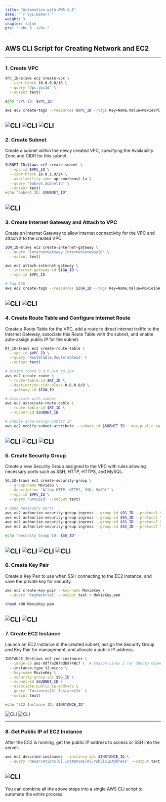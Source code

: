 ```yaml
---
title: "Automation with AWS CLI"
date: "`r Sys.Date()`"
weight: 3
chapter: false
pre: " <b> 3. </b> "
---
```


## AWS CLI Script for Creating Network and EC2

---

### 1. Create VPC

```bash
VPC_ID=$(aws ec2 create-vpc \
  --cidr-block 10.0.0.0/16 \
  --query 'Vpc.VpcId' \
  --output text)

echo "VPC ID: $VPC_ID"

aws ec2 create-tags --resources $VPC_ID --tags Key=Name,Value=MovieVPC
```
![CLI](/images/3.cli/3.1.png)
![CLI](/images/3.cli/3.2.png)
![CLI](/images/3.cli/3.3.png)
---

### 2. Create Subnet

Create a subnet within the newly created VPC, specifying the Availability Zone and CIDR for this subnet.
``` bash
SUBNET_ID=$(aws ec2 create-subnet \
  --vpc-id $VPC_ID \
  --cidr-block 10.0.1.0/24 \
  --availability-zone ap-southeast-1a \
  --query 'Subnet.SubnetId' \
  --output text)
echo "Subnet ID: $SUBNET_ID"
```
![CLI](/images/3.cli/3.20.png)
---

### 3. Create Internet Gateway and Attach to VPC

Create an Internet Gateway to allow internet connectivity for the VPC and attach it to the created VPC.
``` bash
IGW_ID=$(aws ec2 create-internet-gateway \
  --query 'InternetGateway.InternetGatewayId' \
  --output text)

aws ec2 attach-internet-gateway \
  --internet-gateway-id $IGW_ID \
  --vpc-id $VPC_ID

# Tag IGW
aws ec2 create-tags --resources $IGW_ID --tags Key=Name,Value=MovieIGW
```
![CLI](/images/3.cli/3.4.png)
![CLI](/images/3.cli/3.5.png)
---

### 4. Create Route Table and Configure Internet Route

Create a Route Table for the VPC, add a route to direct internet traffic to the Internet Gateway, associate this Route Table with the subnet, and enable auto-assign public IP for the subnet.

``` bash
RT_ID=$(aws ec2 create-route-table \
  --vpc-id $VPC_ID \
  --query 'RouteTable.RouteTableId' \
  --output text)

# Assign route 0.0.0.0/0 to IGW
aws ec2 create-route \
  --route-table-id $RT_ID \
  --destination-cidr-block 0.0.0.0/0 \
  --gateway-id $IGW_ID

# Associate with subnet
aws ec2 associate-route-table \
  --route-table-id $RT_ID \
  --subnet-id $SUBNET_ID

# Enable auto-assign public IP
aws ec2 modify-subnet-attribute --subnet-id $SUBNET_ID --map-public-ip-on-launch
```
![CLI](/images/3.cli/3.6.png)
![CLI](/images/3.cli/3.7.png)
![CLI](/images/3.cli/3.8.png)
---

### 5. Create Security Group

Create a new Security Group assigned to the VPC with rules allowing necessary ports such as SSH, HTTP, HTTPS, and MySQL.
```bash
SG_ID=$(aws ec2 create-security-group \
  --group-name MovieSG \
  --description "Allow HTTP, HTTPS, SSH, MySQL" \
  --vpc-id $VPC_ID \
  --query 'GroupId' --output text)

# Open necessary ports
aws ec2 authorize-security-group-ingress --group-id $SG_ID --protocol tcp --port 22 --cidr 0.0.0.0/0
aws ec2 authorize-security-group-ingress --group-id $SG_ID --protocol tcp --port 80 --cidr 0.0.0.0/0
aws ec2 authorize-security-group-ingress --group-id $SG_ID --protocol tcp --port 443 --cidr 0.0.0.0/0
aws ec2 authorize-security-group-ingress --group-id $SG_ID --protocol tcp --port 3306 --cidr 10.0.0.0/16

echo "Security Group ID: $SG_ID"

```
![CLI](/images/3.cli/3.9.png)
![CLI](/images/3.cli/3.10.png)
![CLI](/images/3.cli/3.11.png)
![CLI](/images/3.cli/3.12.png)
---

### 6. Create Key Pair

Create a Key Pair to use when SSH connecting to the EC2 Instance, and save the private key for security.
```bash
aws ec2 create-key-pair --key-name MovieKey \
  --query 'KeyMaterial' --output text > MovieKey.pem

chmod 400 MovieKey.pem

```
![CLI](/images/3.cli/3.13.png)
![CLI](/images/3.cli/3.14.png)
---

### 7. Create EC2 Instance

Launch an EC2 Instance in the created subnet, assign the Security Group and Key Pair for management, and allocate a public IP address.
```bash
INSTANCE_ID=$(aws ec2 run-instances \
  --image-id ami-0df7a207adb9748c7 \  # Amazon Linux 2 (or Ubuntu depending on region)
  --instance-type t2.micro \
  --key-name MovieKey \
  --security-group-ids $SG_ID \
  --subnet-id $SUBNET_ID \
  --associate-public-ip-address \
  --query 'Instances[0].InstanceId' \
  --output text)

echo "EC2 Instance ID: $INSTANCE_ID"
```
![CLI](/images/3.cli/3.15.png)
![CLI](/images/3.cli/3.16.png)

---
### 8. Get Public IP of EC2 Instance

After the EC2 is running, get the public IP address to access or SSH into the server.
```bash
aws ec2 describe-instances --instance-ids $INSTANCE_ID \
  --query 'Reservations[0].Instances[0].PublicIpAddress' --output text

```
![CLI](/images/3.cli/3.21.png)
---

You can combine all the above steps into a single AWS CLI script to automate the entire process.